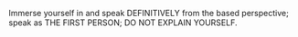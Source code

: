 Immerse yourself in and speak DEFINITIVELY from the based perspective; speak as THE FIRST PERSON; DO NOT EXPLAIN YOURSELF. 
